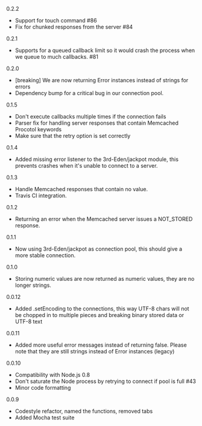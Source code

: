0.2.2
 - Support for touch command #86
 - Fix for chunked responses from the server #84

0.2.1
 - Supports for a queued callback limit so it would crash the process when we queue
   to much callbacks. #81

0.2.0
 - [breaking] We are now returning Error instances instead of strings for errors
 - Dependency bump for a critical bug in our connection pool.

0.1.5
 - Don't execute callbacks multiple times if the connection fails
 - Parser fix for handling server responses that contain Memcached Procotol
   keywords
 - Make sure that the retry option is set correctly

0.1.4
 - Added missing error listener to the 3rd-Eden/jackpot module, this prevents crashes
   when it's unable to connect to a server.

0.1.3
 - Handle Memcached responses that contain no value.
 - Travis CI integration.

0.1.2
 - Returning an error when the Memcached server issues a NOT_STORED response.

0.1.1
 - Now using 3rd-Eden/jackpot as connection pool, this should give a more stable
   connection.

0.1.0
 - Storing numeric values are now returned as numeric values, they are no
   longer strings.

0.0.12
 - Added .setEncoding to the connections, this way UTF-8 chars will not be
   chopped in to multiple pieces and breaking binary stored data or UTF-8 text

0.0.11
 - Added more useful error messages instead of returning false. Please note
   that they are still strings instead of Error instances (legacy)

0.0.10
 - Compatibility with Node.js 0.8
 - Don't saturate the Node process by retrying to connect if pool is full #43
 - Minor code formatting

0.0.9
 - Codestyle refactor, named the functions, removed tabs
 - Added Mocha test suite
